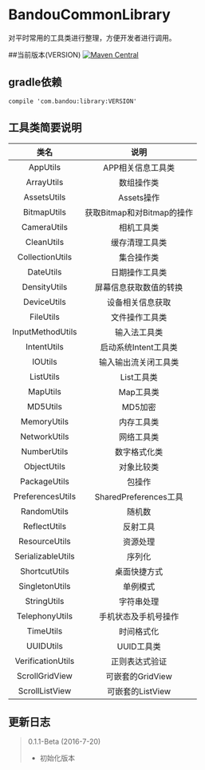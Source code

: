 # BandouCommonLibrary
对平时常用的工具类进行整理，方便开发者进行调用。

##当前版本(VERSION)
[![Maven Central](https://img.shields.io/badge/VERSION-0.1.1--Beta-orange.svg)](https://bintray.com/gcssloop/maven/sutil/view)

## gradle依赖

	compile 'com.bandou:library:VERSION'
  
## 工具类简要说明

|类名|说明|
|:-----------:|:------------:|
|AppUtils|APP相关信息工具类|
|ArrayUtils|数组操作类|
|AssetsUtils|Assets操作|
|BitmapUtils|获取Bitmap和对Bitmap的操作|
|CameraUtils|相机工具类|
|CleanUtils|缓存清理工具类|
|CollectionUtils|集合操作类|
|DateUtils|日期操作工具类|
|DensityUtils|屏幕信息获取数值的转换|
|DeviceUtils|设备相关信息获取|
|FileUtils|文件操作工具类|
|InputMethodUtils|输入法工具类|
|IntentUtils|启动系统Intent工具类|
|IOUtils|输入输出流关闭工具类|
|ListUtils|List工具类|
|MapUtils|Map工具类|
|MD5Utils|MD5加密|
|MemoryUtils|内存工具类|
|NetworkUtils|网络工具类|
|NumberUtils|数字格式化类|
|ObjectUtils|对象比较类|
|PackageUtils|包操作|
|PreferencesUtils|SharedPreferences工具|
|RandomUtils|随机数|
|ReflectUtils|反射工具|
|ResourceUtils|资源处理|
|SerializableUtils|序列化|
|ShortcutUtils|桌面快捷方式|
|SingletonUtils|单例模式|
|StringUtils|字符串处理|
|TelephonyUtils|手机状态及手机号操作|
|TimeUtils|时间格式化|
|UUIDUtils|UUID工具类|
|VerificationUtils|正则表达式验证|
|ScrollGridView|可嵌套的GridView|
|ScrollListView|可嵌套的ListView|

## 更新日志

>
>0.1.1-Beta (2016-7-20)
>
>* 初始化版本
>